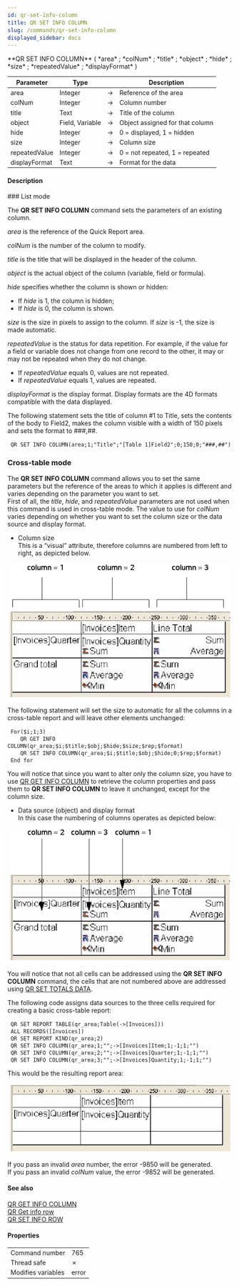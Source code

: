 ```yaml
---
id: qr-set-info-column
title: QR SET INFO COLUMN
slug: /commands/qr-set-info-column
displayed_sidebar: docs
---
```


<!--REF #_command_.QR SET INFO COLUMN.Syntax-->**QR SET INFO COLUMN** ( *area* ; *colNum* ; *title* ; *object* ; *hide* ; *size* ; *repeatedValue* ; *displayFormat* )<!-- END REF-->
<!--REF #_command_.QR SET INFO COLUMN.Params-->
| Parameter | Type |  | Description |
| --- | --- | --- | --- |
| area | Integer | &#8594;  | Reference of the area |
| colNum | Integer | &#8594;  | Column number |
| title | Text | &#8594;  | Title of the column |
| object | Field, Variable | &#8594;  | Object assigned for that column |
| hide | Integer | &#8594;  | 0 = displayed, 1 = hidden |
| size | Integer | &#8594;  | Column size |
| repeatedValue | Integer | &#8594;  | 0 = not repeated, 1 = repeated |
| displayFormat | Text | &#8594;  | Format for the data |

<!-- END REF-->

#### Description 

<!--REF #_command_.QR SET INFO COLUMN.Summary-->### List mode 

The **QR SET INFO COLUMN** command sets the parameters of an existing column.<!-- END REF--> 

*area* is the reference of the Quick Report area.

*colNum* is the number of the column to modify.

*title* is the title that will be displayed in the header of the column.

*object* is the actual object of the column (variable, field or formula).

*hide* specifies whether the column is shown or hidden:

* If *hide* is 1, the column is hidden;
* If *hide* is 0, the column is shown.

*size* is the size in pixels to assign to the column. If *size* is -1, the size is made automatic.

*repeatedValue* is the status for data repetition. For example, if the value for a field or variable does not change from one record to the other, it may or may not be repeated when they do not change. 

* If *repeatedValue* equals 0, values are not repeated.
* If *repeatedValue* equals 1, values are repeated.

*displayFormat* is the display format. Display formats are the 4D formats compatible with the data displayed.

The following statement sets the title of column #1 to Title, sets the contents of the body to Field2, makes the column visible with a width of 150 pixels and sets the format to ###,##.

```4d
 QR SET INFO COLUMN(area;1;"Title";"[Table 1]Field2";0;150;0;"###,##")
```

### Cross-table mode 

The **QR SET INFO COLUMN** command allows you to set the same parameters but the reference of the areas to which it applies is different and varies depending on the parameter you want to set.   
First of all, the *title*, *hide*, and *repeatedValue* parameters are not used when this command is used in cross-table mode. The value to use for *colNum* varies depending on whether you want to set the column size or the data source and display format.

* Column size  
This is a “visual” attribute, therefore columns are numbered from left to right, as depicted below.

![](../assets/en/commands/pict31030.en.png)

The following statement will set the size to automatic for all the columns in a cross-table report and will leave other elements unchanged:

```4d
 For($i;1;3)
    QR GET INFO COLUMN(qr_area;$i;$title;$obj;$hide;$size;$rep;$format)
    QR SET INFO COLUMN(qr_area;$i;$title;$obj;$hide;0;$rep;$format)
 End for
```

You will notice that since you want to alter only the column size, you have to use [QR GET INFO COLUMN](qr-get-info-column.md) to retrieve the column properties and pass them to **QR SET INFO COLUMN** to leave it unchanged, except for the column size.

* Data source (object) and display format  
In this case the numbering of columns operates as depicted below:

![](../assets/en/commands/pict31031.en.png)

You will notice that not all cells can be addressed using the **QR SET INFO COLUMN** command, the cells that are not numbered above are addressed using [QR SET TOTALS DATA](qr-set-totals-data.md).

The following code assigns data sources to the three cells required for creating a basic cross-table report:

```4d
 QR SET REPORT TABLE(qr_area;Table(->[Invoices]))
 ALL RECORDS([Invoices])
 QR SET REPORT KIND(qr_area;2)
 QR SET INFO COLUMN(qr_area;1;"";->[Invoices]Item;1;-1;1;"")
 QR SET INFO COLUMN(qr_area;2;"";->[Invoices]Quarter;1;-1;1;"")
 QR SET INFO COLUMN(qr_area;3;"";->[Invoices]Quantity;1;-1;1;"")
```

This would be the resulting report area:

![](../assets/en/commands/pict31032.en.png)

  
If you pass an invalid *area* number, the error -9850 will be generated.  
If you pass an invalid *colNum* value, the error -9852 will be generated.

#### See also 

[QR GET INFO COLUMN](qr-get-info-column.md)  
[QR Get info row](qr-get-info-row.md)  
[QR SET INFO ROW](qr-set-info-row.md)  

#### Properties

|  |  |
| --- | --- |
| Command number | 765 |
| Thread safe | &cross; |
| Modifies variables | error |


